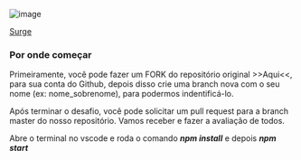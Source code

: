 ![image](https://user-images.githubusercontent.com/84422472/189123571-f6823bd2-a1f3-4290-af11-5b9399854155.png)

[Surge](http://statuesque-industry.surge.sh/)

### Por onde começar

Primeiramente, você pode fazer um FORK do repositório original >>Aqui<<, para sua conta do Github, depois disso crie uma branch nova com o seu nome (ex: nome_sobrenome), para podermos indentificá-lo.

Após terminar o desafio, você pode solicitar um pull request para a branch master do nosso repositório. Vamos receber e fazer a avaliação de todos.

Abre o terminal no vscode e roda o comando ***npm install*** e depois ***npm start*** 
